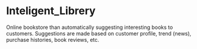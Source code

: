 # Inteligent_Librery
Online bookstore than automatically suggesting interesting books to customers. Suggestions are made based on customer profile, trend (news), purchase histories, book reviews, etc. 
